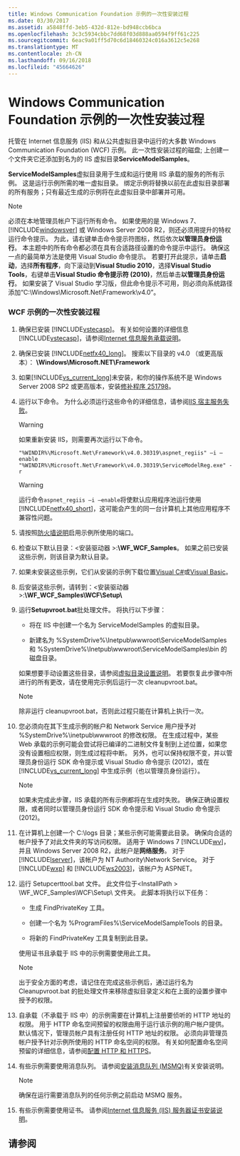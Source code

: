 ```yaml
---
title: Windows Communication Foundation 示例的一次性安装过程
ms.date: 03/30/2017
ms.assetid: a5848ffd-3eb5-432d-812e-bd948ccb6bca
ms.openlocfilehash: 3c3c5934cbbc7dd68f03d888aa0594f9ff61c225
ms.sourcegitcommit: 6eac9a01ff5d70c6d18460324c016a3612c5e268
ms.translationtype: MT
ms.contentlocale: zh-CN
ms.lasthandoff: 09/16/2018
ms.locfileid: "45664626"
---
```

# <a name="one-time-setup-procedure-for-the-windows-communication-foundation-samples"></a>Windows Communication Foundation 示例的一次性安装过程
托管在 Internet 信息服务 (IIS) 和从公共虚拟目录中运行的大多数 Windows Communication Foundation (WCF) 示例。 此一次性安装过程的磁盘; 上创建一个文件夹它还添加到名为的 IIS 虚拟目录**ServiceModelSamples**。  
  
 **ServiceModelSamples**虚拟目录用于生成和运行使用 IIS 承载的服务的所有示例。 这是运行示例所需的唯一虚拟目录。 绑定示例将替换以前在此虚拟目录部署的所有服务；只有最近生成的示例将在此虚拟目录中部署并可用。  
  
> [!NOTE]
>  必须在本地管理员帐户下运行所有命令。 如果使用的是 Windows 7、[!INCLUDE[windowsver](../../../../includes/windowsver-md.md)] 或 Windows Server 2008 R2，则还必须用提升的特权运行命令提示。 为此，请右键单击命令提示符图标，然后依次**以管理员身份运行**。 本主题中的所有命令都必须在具有合适路径设置的命令提示中运行。  确保这一点的最简单方法是使用 Visual Studio 命令提示。 若要打开此提示，请单击**启动**，选择**所有程序**，向下滚动到**Visual Studio 2010**，选择**Visual Studio Tools**，右键单击**Visual Studio 命令提示符 (2010)**，然后单击**以管理员身份运行**。 如果安装了 Visual Studio 学习版，但此命令提示不可用，则必须向系统路径添加“C:\Windows\Microsoft.Net\Framework\v4.0”。  
  
### <a name="one-time-setup-procedure-for-wcf-samples"></a>WCF 示例的一次性安装过程  
  
1.  确保已安装 [!INCLUDE[vstecasp](../../../../includes/vstecasp-md.md)]。 有关如何设置的详细信息[!INCLUDE[vstecasp](../../../../includes/vstecasp-md.md)]，请参阅[Internet 信息服务承载说明](../../../../docs/framework/wcf/samples/internet-information-service-hosting-instructions.md)。  
  
2.  确保已安装 [!INCLUDE[netfx40_long](../../../../includes/netfx40-long-md.md)]。 搜索以下目录的 v4.0 （或更高版本）： **\Windows\Microsoft.NET\Framework**  
  
3.  如果[!INCLUDE[vs_current_long](../../../../includes/vs-current-long-md.md)]未安装，和你的操作系统不是 Windows Server 2008 SP2 或更高版本，安装[修补程序 251798](https://go.microsoft.com/fwlink/?LinkId=184693)。  
  
4.  运行以下命令。 为什么必须运行这些命令的详细信息，请参阅[IIS 宿主服务失败](https://msdn.microsoft.com/library/ee5499fc-1b10-4cda-a9b1-13dba70f05f8)。  
  
    > [!WARNING]
    >  如果重新安装 IIS，则需要再次运行以下命令。  
  
    ```  
    "%WINDIR%\Microsoft.Net\Framework\v4.0.30319\aspnet_regiis" –i –enable  
    "%WINDIR%\Microsoft.Net\Framework\v4.0.30319\ServiceModelReg.exe" -r  
    ```  
  
    > [!WARNING]
    >  运行命令`aspnet_regiis –i –enable`将使默认应用程序池运行使用[!INCLUDE[netfx40_short](../../../../includes/netfx40-short-md.md)]，这可能会产生的同一台计算机上其他应用程序不兼容性问题。  
  
5.  请按照[防火墙说明](../../../../docs/framework/wcf/samples/firewall-instructions.md)启用示例所使用的端口。  
  
6.  检查以下默认目录：\<安装驱动器 >:**\WF_WCF_Samples**。 如果之前已安装这些示例，则该目录为默认目录。  
  
7.  如果未安装这些示例，它们从安装的示例下载位置[Visual C#](https://go.microsoft.com/fwlink/?LinkId=190939)或[Visual Basic](https://go.microsoft.com/fwlink/?LinkID=193373)。  
  
8.  后安装这些示例，请转到：\<安装驱动器 >:**\WF_WCF_Samples\WCF\Setup\\**  
  
9. 运行**Setupvroot.bat**批处理文件。 将执行以下步骤：  
  
    -   将在 IIS 中创建一个名为 ServiceModelSamples 的虚拟目录。  
  
    -   新建名为 %SystemDrive%\Inetpub\wwwroot\ServiceModelSamples 和 %SystemDrive%\Inetpub\wwwroot\ServiceModelSamples\bin 的磁盘目录。  
  
     如果想要手动设置这些目录，请参阅[虚拟目录设置说明](../../../../docs/framework/wcf/samples/virtual-directory-setup-instructions.md)。 若要恢复此步骤中所进行的所有更改，请在使用完示例后运行一次 cleanupvroot.bat。  
  
    > [!NOTE]
    >  除非运行 cleanupvroot.bat，否则此过程只能在计算机上执行一次。  
  
10. 您必须向在其下生成示例的帐户和 Network Service 用户授予对 %SystemDrive%\inetpub\wwwroot 的修改权限。 在生成过程中，某些 Web 承载的示例可能会尝试将已编译的二进制文件复制到上述位置，如果您没有设置相应权限，则生成过程将中断。 另外，也可以保持权限不变，并以管理员身份运行 SDK 命令提示或 Visual Studio 命令提示 (2012)，或在 [!INCLUDE[vs_current_long](../../../../includes/vs-current-long-md.md)] 中生成示例（也以管理员身份运行）。  
  
    > [!NOTE]
    >  如果未完成此步骤，IIS 承载的所有示例都将在生成时失败。 确保正确设置权限，或者同时以管理员身份运行 SDK 命令提示和 Visual Studio 命令提示 (2012)。  
  
11. 在计算机上创建一个 C:\logs 目录；某些示例可能需要此目录。 确保向合适的帐户授予了对此文件夹的写访问权限。 适用于 Windows 7 [!INCLUDE[wv](../../../../includes/wv-md.md)]，并且 Windows Server 2008 R2，此帐户是**网络服务**。 对于 [!INCLUDE[lserver](../../../../includes/lserver-md.md)]，该帐户为 NT Authority\Network Service。 对于 [!INCLUDE[wxp](../../../../includes/wxp-md.md)] 和 [!INCLUDE[ws2003](../../../../includes/ws2003-md.md)]，该帐户为 ASPNET。  
  
12. 运行 Setupcerttool.bat 文件。 此文件位于\<InstallPath > \WF_WCF_Samples\WCF\Setup\ 文件夹。  此脚本将执行以下任务：  
  
    -   生成 FindPrivateKey 工具。  
  
    -   创建一个名为 %ProgramFiles%\ServiceModelSampleTools 的目录。  
  
    -   将新的 FindPrivateKey 工具复制到此目录。  
  
     使用证书且承载于 IIS 中的示例需要使用此工具。  
  
    > [!NOTE]
    >  出于安全方面的考虑，请记住在完成这些示例后，通过运行名为 Cleanupvroot.bat 的批处理文件来移除虚拟目录定义和在上面的设置步骤中授予的权限。  
  
13. 自承载（不承载于 IIS 中）的示例需要在计算机上注册要侦听的 HTTP 地址的权限。 用于 HTTP 命名空间预留的权限由用于运行该示例的用户帐户提供。 默认情况下，管理员帐户具有注册任何 HTTP 地址的权限。 必须向非管理员帐户授予针对示例所使用的 HTTP 命名空间的权限。 有关如何配置命名空间预留的详细信息，请参阅[配置 HTTP 和 HTTPS](../../../../docs/framework/wcf/feature-details/configuring-http-and-https.md)。  
  
14. 有些示例需要使用消息队列。 请参阅[安装消息队列 (MSMQ)](../../../../docs/framework/wcf/samples/installing-message-queuing-msmq.md)有关安装说明。  
  
    > [!NOTE]
    >  确保在运行需要消息队列的任何示例之前启动 MSMQ 服务。  
  
15. 有些示例需要使用证书。 请参阅[Internet 信息服务 (IIS) 服务器证书安装说明](../../../../docs/framework/wcf/samples/iis-server-certificate-installation-instructions.md)。  
  
## <a name="see-also"></a>请参阅
